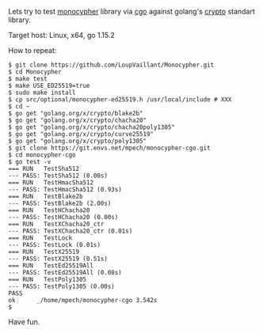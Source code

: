 Lets try to test [monocypher](https://monocypher.org/) library
via [cgo](https://golang.org/cmd/cgo/) against
golang's [crypto](https://golang.org/pkg/crypto/) standart library.

Target host: Linux, x64, go 1.15.2

How to repeat:
```
$ git clone https://github.com/LoupVaillant/Monocypher.git
$ cd Monocypher
$ make test
$ make USE_ED25519=true
$ sudo make install
$ cp src/optional/monocypher-ed25519.h /usr/local/include # XXX
$ cd ~
$ go get "golang.org/x/crypto/blake2b"
$ go get "golang.org/x/crypto/chacha20"
$ go get "golang.org/x/crypto/chacha20poly1305"
$ go get "golang.org/x/crypto/curve25519"
$ go get "golang.org/x/crypto/poly1305"
$ git clone https://git.envs.net/mpech/monocypher-cgo.git
$ cd monocypher-cgo
$ go test -v
=== RUN   TestSha512
--- PASS: TestSha512 (0.00s)
=== RUN   TestHmacSha512
--- PASS: TestHmacSha512 (0.93s)
=== RUN   TestBlake2b
--- PASS: TestBlake2b (2.00s)
=== RUN   TestHChacha20
--- PASS: TestHChacha20 (0.00s)
=== RUN   TestXChacha20_ctr
--- PASS: TestXChacha20_ctr (0.01s)
=== RUN   TestLock
--- PASS: TestLock (0.01s)
=== RUN   TestX25519
--- PASS: TestX25519 (0.51s)
=== RUN   TestEd25519All
--- PASS: TestEd25519All (0.08s)
=== RUN   TestPoly1305
--- PASS: TestPoly1305 (0.00s)
PASS
ok  	_/home/mpech/monocypher-cgo	3.542s
$
```



Have fun.

